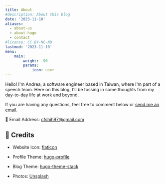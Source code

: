 ```yaml
---
title: About
#description: About this blog
date: '2023-11-10'
aliases:
  - about-us
  - about-hugo
  - contact
#license: CC BY-NC-ND
lastmod: '2023-11-10'
menu:
    main: 
        weight: -90
        params:
            icon: user
---
```


Hello! I'm Andrea, a software engineer based in Taiwan, where I'm part of a speech team. Here on this blog, I'll be tossing in some thoughts from my day-to-day life at work and beyond.

If you are having any questions, feel free to comment below or [send me an email](mailto:cfshih97@gmail.com).

📮 Email Address:
cfshih97@gmail.com

💜 Credits
---

- Website Icon: [flaticon](https://www.flaticon.com/free-icon/heart_465271?term=pixel&page=1&position=1&page=1&position=1&related_id=465271&origin=tag)

- Profile Theme: [hugo-profile](https://github.com/gurusabarish/hugo-profile)

- Blog Theme: [hugo-theme-stack](https://github.com/CaiJimmy/hugo-theme-stack)

- Photos: [Unsplash](https://unsplash.com/)
